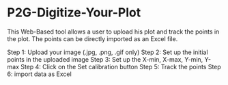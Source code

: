 # P2G-Digitize-Your-Plot
This Web-Based tool allows a user to upload his plot and track the points in the plot. The points can be directly imported as an Excel file. 

Step 1: Upload your image (.jpg, .png, .gif only)
Step 2: Set up the initial points in the uploaded image
Step 3: Set up the X-min, X-max, Y-min, Y-max
Step 4: Click on the Set calibration button
Step 5: Track the points
Step 6: import data as Excel
